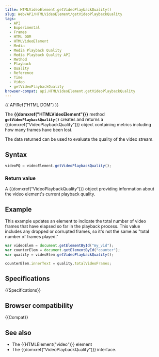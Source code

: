 ```yaml
---
title: HTMLVideoElement.getVideoPlaybackQuality()
slug: Web/API/HTMLVideoElement/getVideoPlaybackQuality
tags:
  - API
  - Experimental
  - Frames
  - HTML DOM
  - HTMLVideoElement
  - Media
  - Media Playback Quality
  - Media Playback Quality API
  - Method
  - Playback
  - Quality
  - Reference
  - Time
  - Video
  - getVideoPlaybackQuality
browser-compat: api.HTMLVideoElement.getVideoPlaybackQuality
---
```

{{ APIRef("HTML DOM") }}

The **{{domxref("HTMLVideoElement")}}** method
**`getVideoPlaybackQuality()`** creates and returns a
{{domxref("VideoPlaybackQuality")}} object containing metrics including how many
frames have been lost.

The data returned can be used to evaluate the quality of the video stream.

## Syntax

```js
videoPQ = videoElement.getVideoPlaybackQuality();
```

### Return value

A {{domxref("VideoPlaybackQuality")}} object providing information about the video
element's current playback quality.

## Example

This example updates an element to indicate the total number of video frames that have
elapsed so far in the playback process. This value includes any dropped or corrupted
frames, so it's not the same as "total number of frames played."

```js
var videoElem = document.getElementById("my_vid");
var counterElem = document.getElementById("counter");
var quality = videoElem.getVideoPlaybackQuality();

counterElem.innerText = quality.totalVideoFrames;
```

## Specifications

{{Specifications}}

## Browser compatibility

{{Compat}}

## See also

- The {{HTMLElement("video")}} element
- The {{domxref("VideoPlaybackQuality")}} interface.
